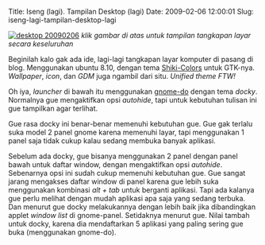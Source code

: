 Title: Iseng (lagi). Tampilan Desktop (lagi)
Date: 2009-02-06 12:00:01
Slug: iseng-lagi-tampilan-desktop-lagi

[![desktop 20090206](http://dl.getdropbox.com/u/112837/kriwil.com/image/desktop-20090206-t.png)](http://dl.getdropbox.com/u/112837/kriwil.com/image/desktop-20090206.png)
_klik gambar di atas untuk tampilan tangkapan layar secara keseluruhan_

Beginilah kalo gak ada ide, lagi-lagi tangkapan layar komputer di pasang di blog. Menggunakan ubuntu 8.10, dengan tema [Shiki-Colors](http://gnome-look.org/content/show.php/Shiki-Colors?content=86717) untuk GTK-nya. _Wallpaper_, _icon_, dan _GDM_ juga ngambil dari situ. _Unified theme FTW!_

Oh iya, _launcher_ di bawah itu menggunakan [gnome-do](http://do.davebsd.com) dengan tema _docky_. Normalnya gue mengaktifkan opsi _autohide_, tapi untuk kebutuhan tulisan ini gue tampilkan agar terlihat.

Gue rasa docky ini benar-benar memenuhi kebutuhan gue. Gue gak terlalu suka model 2 panel gnome karena memenuhi layar, tapi menggunakan 1 panel saja tidak cukup kalau sedang membuka banyak aplikasi. 

Sebelum ada docky, gue bisanya menggunakan 2 panel dengan panel bawah untuk daftar window, dengan mengaktifkan opsi _autohide_. Sebenarnya opsi ini sudah cukup memenuhi kebutuhan gue. Gue sangat jarang mengakses daftar window di panel karena gue lebih suka menggunakan kombinasi _alt + tab_ untuk berganti aplikasi. Tapi ada kalanya gue perlu melihat dengan mudah aplikasi apa saja yang sedang terbuka. Dan menurut gue docky melakukannya dengan lebih baik jika dibandingkan applet _window list_ di gnome-panel. Setidaknya menurut gue. Nilai tambah untuk docky, karena dia mendaftarkan 5 aplikasi yang paling sering gue buka (menggunakan gnome-do).